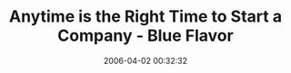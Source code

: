 ---
date: 2006-04-02 00:32:32
link:
  source: delicious
  source_url: https://del.icio.us/roytang
  text: Anytime is the Right Time to Start a Company - Blue Flavor
  url: http://www.blueflavor.com/ed/startups/anytime_is_the_right_time_to_s.php
slug: anytime-is-the-right-time-to-start-a-company-blue-flavor
source: delicious
tags:
- articles
- entrepreneurship
- broken-link
title: Anytime is the Right Time to Start a Company - Blue Flavor
---